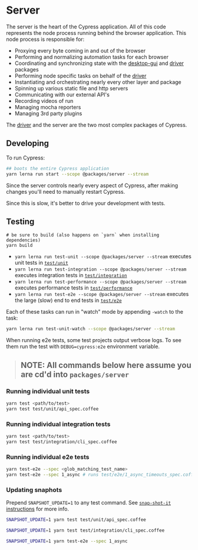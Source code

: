 # Server

The server is the heart of the Cypress application. All of this code represents the node process running behind the browser application. This node process is responsible for:

- Proxying every byte coming in and out of the browser
- Performing and normalizing automation tasks for each browser
- Coordinating and synchronizing state with the [desktop-gui](../desktop-gui) and [driver](../driver) packages
- Performing node specific tasks on behalf of the [driver](../driver)
- Instantiating and orchestrating nearly every other layer and package
- Spinning up various static file and http servers
- Communicating with our external API's
- Recording videos of run
- Managing mocha reporters
- Managing 3rd party plugins

The [driver](../driver) and the server are the two most complex packages of Cypress.

## Developing

To run Cypress:

```bash
## boots the entire Cypress application
yarn lerna run start --scope @packages/server --stream
```

Since the server controls nearly every aspect of Cypress, after making changes you'll need to manually restart Cypress.

Since this is slow, it's better to drive your development with tests.

## Testing

```shell
# be sure to build (also happens on `yarn` when installing dependencies)
yarn build
```

* `yarn lerna run test-unit --scope @packages/server --stream` executes unit tests in [`test/unit`](./test/unit)
* `yarn lerna run test-integration --scope @packages/server --stream` executes integration tests in [`test/integration`](./test/integration)
* `yarn lerna run test-performance --scope @packages/server --stream` executes performance tests in [`test/performance`](./test/performance)
* `yarn lerna run test-e2e --scope @packages/server --stream` executes the large (slow) end to end tests in [`test/e2e`](./test/e2e)

Each of these tasks can run in "watch" mode by appending `-watch` to the task:

```bash
yarn lerna run test-unit-watch --scope @packages/server --stream
```

When running e2e tests, some test projects output verbose logs. To see them run the test with `DEBUG=cypress:e2e` environment variable.

> NOTE: All commands below here assume you are cd'd into `packages/server`
> ---

### Running individual unit tests

```bash
yarn test <path/to/test>
yarn test test/unit/api_spec.coffee
```

### Running individual integration tests

```bash
yarn test <path/to/test>
yarn test test/integration/cli_spec.coffee
```

### Running individual e2e tests

```bash
yarn test-e2e --spec <glob_matching_test_name>
yarn test-e2e --spec 1_async # runs test/e2e/1_async_timeouts_spec.coffee
```

### Updating snaphots

Prepend `SNAPSHOT_UPDATE=1` to any test command. See [`snap-shot-it` instructions](https://github.com/bahmutov/snap-shot-it#advanced-use) for more info.

```bash
SNAPSHOT_UPDATE=1 yarn test test/unit/api_spec.coffee

SNAPSHOT_UPDATE=1 yarn test test/integration/cli_spec.coffee

SNAPSHOT_UPDATE=1 yarn test-e2e --spec 1_async
```
